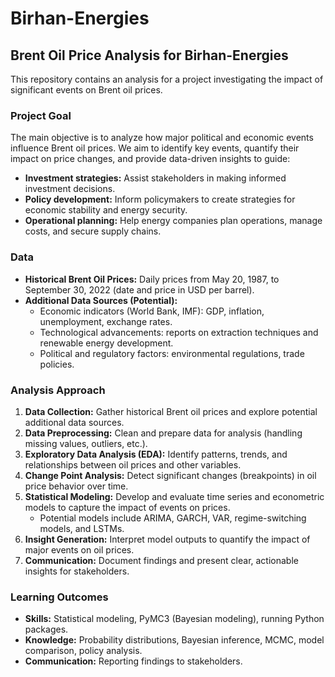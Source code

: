 # Birhan-Energies

## Brent Oil Price Analysis for Birhan-Energies

This repository contains an analysis for a project investigating the impact of significant events on Brent oil prices.

### Project Goal

The main objective is to analyze how major political and economic events influence Brent oil prices. We aim to identify key events, quantify their impact on price changes, and provide data-driven insights to guide:

- **Investment strategies:** Assist stakeholders in making informed investment decisions.
- **Policy development:** Inform policymakers to create strategies for economic stability and energy security.
- **Operational planning:** Help energy companies plan operations, manage costs, and secure supply chains.

### Data

- **Historical Brent Oil Prices:** Daily prices from May 20, 1987, to September 30, 2022 (date and price in USD per barrel).
- **Additional Data Sources (Potential):**
  - Economic indicators (World Bank, IMF): GDP, inflation, unemployment, exchange rates.
  - Technological advancements: reports on extraction techniques and renewable energy development.
  - Political and regulatory factors: environmental regulations, trade policies.

### Analysis Approach

1. **Data Collection:** Gather historical Brent oil prices and explore potential additional data sources.
2. **Data Preprocessing:** Clean and prepare data for analysis (handling missing values, outliers, etc.).
3. **Exploratory Data Analysis (EDA):** Identify patterns, trends, and relationships between oil prices and other variables.
4. **Change Point Analysis:** Detect significant changes (breakpoints) in oil price behavior over time.
5. **Statistical Modeling:** Develop and evaluate time series and econometric models to capture the impact of events on prices.
   - Potential models include ARIMA, GARCH, VAR, regime-switching models, and LSTMs.
6. **Insight Generation:** Interpret model outputs to quantify the impact of major events on oil prices.
7. **Communication:** Document findings and present clear, actionable insights for stakeholders.

### Learning Outcomes

- **Skills:** Statistical modeling, PyMC3 (Bayesian modeling), running Python packages.
- **Knowledge:** Probability distributions, Bayesian inference, MCMC, model comparison, policy analysis.
- **Communication:** Reporting findings to stakeholders.

